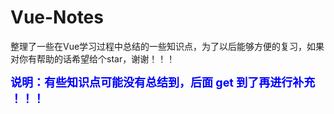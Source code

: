 # Vue-Notes



​		整理了一些在Vue学习过程中总结的一些知识点，为了以后能够方便的复习，如果对你有帮助的话希望给个star，谢谢！！！

​	   <font size="4" color="blue">**说明：有些知识点可能没有总结到，后面 get 到了再进行补充 ！！！**</font>

